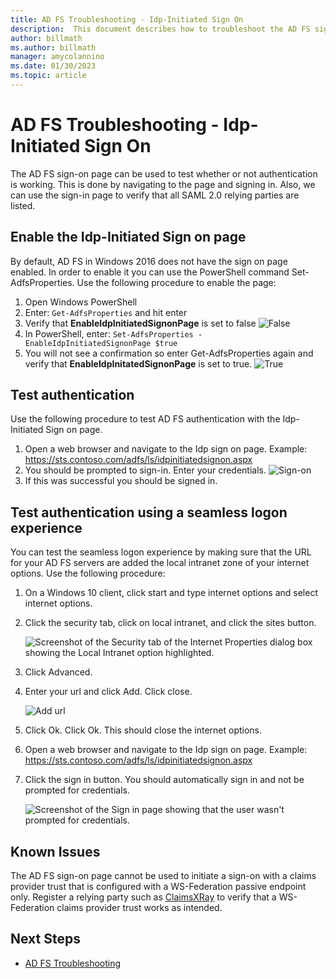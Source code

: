 ```yaml
---
title: AD FS Troubleshooting - Idp-Initiated Sign On
description:  This document describes how to troubleshoot the AD FS sign on page.
author: billmath
ms.author: billmath
manager: amycolannino
ms.date: 01/30/2023
ms.topic: article
---
```


# AD FS Troubleshooting - Idp-Initiated Sign On
The AD FS sign-on page can be used to test whether or not authentication is working.  This is done by navigating to the page and signing in.  Also, we can use the sign-in page to verify that all SAML 2.0 relying parties are listed.

## Enable the Idp-Initiated Sign on page
By default, AD FS in Windows 2016 does not have the sign on page enabled.  In order to enable it you can use the PowerShell command Set-AdfsProperties.  Use the following procedure to enable the page:

1.  Open Windows PowerShell
2.  Enter:  `Get-AdfsProperties` and hit enter
3.  Verify that **EnableIdpInitiatedSignonPage** is set to false
![False](media/ad-fs-tshoot-initiatedsignon/idp2.png)
4.  In PowerShell, enter:  `Set-AdfsProperties -EnableIdpInitiatedSignonPage $true`
5.  You will not see a confirmation so enter Get-AdfsProperties again and verify that **EnableIdpInitatedSignonPage** is set to true.
![True](media/ad-fs-tshoot-initiatedsignon/idp4.png)

## Test authentication
Use the following procedure to test AD FS authentication with the Idp-Initiated Sign on page.

1.  Open a web browser and navigate to the Idp sign on page.  Example:  https://sts.contoso.com/adfs/ls/idpinitiatedsignon.aspx
2.  You should be prompted to sign-in.  Enter your credentials.
![Sign-on](media/ad-fs-tshoot-initiatedsignon/idp5.png)
3.  If this was successful you should be signed in.


## Test authentication using a seamless logon experience

You can test the seamless logon experience by making sure that the URL for your AD FS servers are added the local intranet zone of your internet options.  Use the following procedure:

1. On a Windows 10 client, click start and type internet options and select internet options.

1. Click the security tab, click on local intranet, and click the sites button.

    ![Screenshot of the Security tab of the Internet Properties dialog box showing the Local Intranet option highlighted.](media/ad-fs-tshoot-initiatedsignon/idp8.png)

1. Click Advanced.

1. Enter your url and click Add.  Click close.

    ![Add url](media/ad-fs-tshoot-initiatedsignon/idp9.png)

1. Click Ok.  Click Ok.  This should close the internet options.

1. Open a web browser and navigate to the Idp sign on page.  Example:  https://sts.contoso.com/adfs/ls/idpinitiatedsignon.aspx

1. Click the sign in button.  You should automatically sign in and not be prompted for credentials.

    ![Screenshot of the Sign in page showing that the user wasn't prompted for credentials.](media/ad-fs-tshoot-initiatedsignon/idp6.png)

## Known Issues

The AD FS sign-on page cannot be used to initiate a sign-on with a claims provider trust that is configured with a WS-Federation passive endpoint only. Register a relying party such as [ClaimsXRay](https://adfshelp.microsoft.com/ClaimsXray/TokenRequest) to verify that a WS-Federation claims provider trust works as intended.

## Next Steps

- [AD FS Troubleshooting](ad-fs-tshoot-overview.md)
